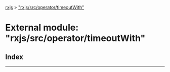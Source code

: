 [rxjs](../README.md) > ["rxjs/src/operator/timeoutWith"](../modules/_rxjs_src_operator_timeoutwith_.md)

# External module: "rxjs/src/operator/timeoutWith"

## Index

---

